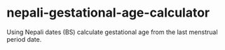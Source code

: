 # nepali-gestational-age-calculator
Using Nepali dates (BS) calculate gestational age from the last menstrual period date.
